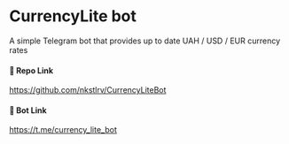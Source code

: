 
# CurrencyLite bot


A simple Telegram bot that provides up to date UAH / USD / EUR currency rates


#### 🔗 Repo Link

https://github.com/nkstlrv/CurrencyLiteBot

#### 🔗 Bot Link

https://t.me/currency_lite_bot
